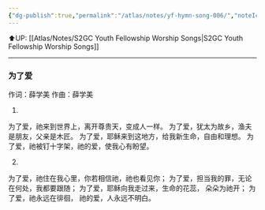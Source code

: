 ```yaml
---
{"dg-publish":true,"permalink":"/atlas/notes/yf-hymn-song-006/","noteIcon":""}
---
```


⬆️UP: [[Atlas/Notes/S2GC Youth Fellowship Worship Songs\|S2GC Youth Fellowship Worship Songs]]

---

### 为了爱

作词：薛学美
作曲：薛学美

1.
为了爱，祂来到世界上，离开尊贵天，变成人一样。
为了爱，犹太为故乡，渔夫是朋友，父亲是木匠。 
为了爱，耶稣来到这地方，给我新生命，自由和理想。
为了爱，祂被钉十字架，祂的爱，使我心有盼望。

2.
为了爱，祂住在我心里，你若相信祂，祂也看见你；
为了爱，担当我的罪，无论在何处，我都要跟随；
为了爱，耶稣向我走过来，生命的花蕊， 朵朵为祂开；
为了爱，祂永远在徘徊， 祂的爱，人永远不明白。
